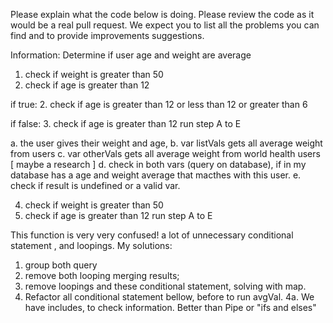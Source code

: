 Please explain what the code below is doing. Please review the code as it would be a real pull request. We expect you to list all the problems you can find and to provide improvements suggestions.

Information: Determine if user age and weight are average

1. check if weight is greater than 50
2. check if age is greater than 12

if true: 2. check if age is greater than 12 or less than 12 or greater than 6

if false: 3. check if age is greater than 12
run step A to E

a. the user gives their weight and age,
b. var listVals gets all average weight from users
c. var otherVals gets all average weight from world health users [ maybe a research ]
d. check in both vars (query on database), if in my database has a age and weight average that macthes with this user.
e. check if result is undefined or a valid var.

4. check if weight is greater than 50
5. check if age is greater than 12
   run step A to E

This function is very very confused! a lot of unnecessary conditional statement , and loopings.
My solutions:

1. group both query
2. remove both looping merging results;
3. remove loopings and these conditional statement, solving with map.
4. Refactor all conditional statement bellow, before to run avgVal.
   4a. We have includes, to check information. Better than Pipe or "ifs and elses"
